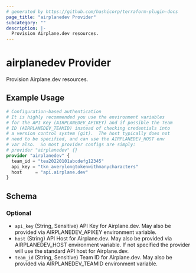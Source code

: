 ```yaml
---
# generated by https://github.com/hashicorp/terraform-plugin-docs
page_title: "airplanedev Provider"
subcategory: ""
description: |-
  Provision Airplane.dev resources.
---
```


# airplanedev Provider

Provision Airplane.dev resources.

## Example Usage

```terraform
# Configuration-based authentication
# It is highly recommended you use the environment variables
# for the API Key (AIRPLANEDEV_APIKEY) and if possible the Team
# ID (AIRPLANEDEV_TEAMID) instead of checking credentials into
# a version control system (git).  The host typically does not
# need to be specified, and can use the AIRPLANEDEV_HOST env
# var also.  So most provider configs are simply:
# provider "airplanedev" {}
provider "airplanedev" {
  team_id = "tea20220101abcdefg12345"
  api_key = "tkn_averylongtokenwithmanycharacters"
  host     = "api.airplane.dev"
}
```

<!-- schema generated by tfplugindocs -->
## Schema

### Optional

- `api_key` (String, Sensitive) API Key for Airplane.dev.  May also be provided via AIRPLANEDEV_APIKEY environment variable.
- `host` (String) API Host for Airplane.dev.  May also be provided via AIRPLANEDEV_HOST environment variable.  If not specified the provider will use the standard API host for Airplane.dev.
- `team_id` (String, Sensitive) Team ID for Airplane.dev.  May also be provided via AIRPLANEDEV_TEAMID environment variable.

